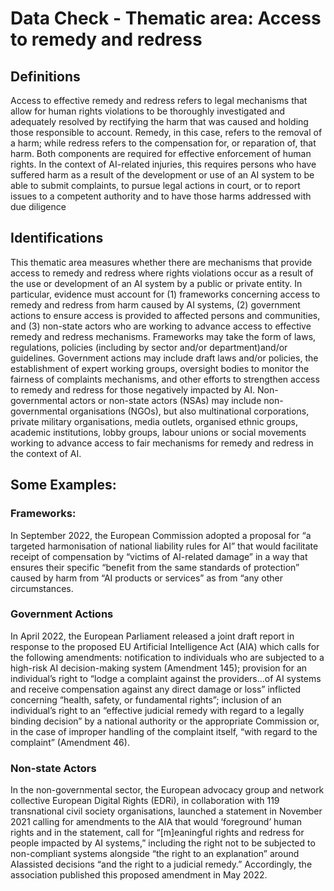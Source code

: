 
# Data Check - Thematic area: Access to remedy and redress

## Definitions

Access to effective remedy and redress refers to legal mechanisms that allow for human
rights violations to be thoroughly investigated and adequately resolved by rectifying the
harm that was caused and holding those responsible to account. Remedy, in this case,
refers to the removal of a harm; while redress refers to the compensation for, or
reparation of, that harm. Both components are required for effective enforcement of
human rights.
In the context of AI-related injuries, this requires persons who have suffered harm as a
result of the development or use of an AI system to be able to submit complaints, to
pursue legal actions in court, or to report issues to a competent authority and to have
those harms addressed with due diligence

## Identifications

This thematic area measures whether there are mechanisms that provide access to
remedy and redress where rights violations occur as a result of the use or development
of an AI system by a public or private entity. In particular, evidence must account for (1)
frameworks concerning access to remedy and redress from harm caused by AI systems,
(2) government actions to ensure access is provided to affected persons and
communities, and (3) non-state actors who are working to advance access to effective
remedy and redress mechanisms.
Frameworks may take the form of laws, regulations, policies (including by sector and/or
department)and/or guidelines. Government actions may include draft laws and/or
policies, the establishment of expert working groups, oversight bodies to monitor the
fairness of complaints mechanisms, and other efforts to strengthen access to remedy
and redress for those negatively impacted by AI. Non-governmental actors or non-state
actors (NSAs) may include non-governmental organisations (NGOs), but also
multinational corporations, private military organisations, media outlets, organised
ethnic groups, academic institutions, lobby groups, labour unions or social movements
working to advance access to fair mechanisms for remedy and redress in the context of
AI.

## Some Examples:

### Frameworks:

In September 2022, the European Commission adopted a proposal for “a targeted
harmonisation of national liability rules for AI” that would facilitate receipt of
compensation by “victims of AI-related damage” in a way that ensures their specific
“benefit from the same standards of protection” caused by harm from “AI products or
services” as from “any other circumstances.


### Government Actions

In April 2022, the European Parliament released a joint draft report in response to the
proposed EU Artificial Intelligence Act (AIA) which calls for the following amendments:
notification to individuals who are subjected to a high-risk AI decision-making system
(Amendment 145); provision for an individual’s right to “lodge a complaint against the
providers…of AI systems and receive compensation against any direct damage or loss”
inflicted concerning “health, safety, or fundamental rights”; inclusion of an individual’s
right to an “effective judicial remedy with regard to a legally binding decision” by a
national authority or the appropriate Commission or, in the case of improper handling of
the complaint itself, “with regard to the complaint” (Amendment 46).

### Non-state Actors

In the non-governmental sector, the European advocacy group and network collective
European Digital Rights (EDRi), in collaboration with 119 transnational civil society
organisations, launched a statement in November 2021 calling for amendments to the
AIA that would ‘foreground’ human rights and in the statement, call for “[m]eaningful
rights and redress for people impacted by AI systems,” including the right not to be
subjected to non-compliant systems alongside “the right to an explanation” around AIassisted decisions “and the right to a judicial remedy.” Accordingly, the association
published this proposed amendment in May 2022.
